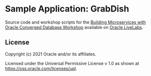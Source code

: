 # Sample Application: GrabDish

Source code and workshop scripts for the
[Building Microservices with Oracle Converged Database Workshop][1]
available on [Oracle LiveLabs][2].

## License

Copyright (c) 2021 Oracle and/or its affiliates.

Licensed under the Universal Permissive License v 1.0 as shown at <https://oss.oracle.com/licenses/upl>.

[1]: https://apexapps.oracle.com/pls/apex/dbpm/r/livelabs/view-workshop?wid=637
[2]: https://apexapps.oracle.com/pls/apex/dbpm/r/livelabs/home
